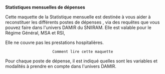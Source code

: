 **Statistiques mensuelles  de dépenses**

Cette maquette de la Statistique mensuelle est destinée à vous aider à reconstituer les différents postes de dépenses , via des requêtes que vous pouvez faire dans l'univers DAMIR du SNIIRAM. Elle est valable pour le Régime Général, MSA et RSI,

Elle ne couvre pas les prestations hospitalières. 
 
                         Comment lire cette maquette

Pour chaque poste de dépense, il est indiqué quelles sont les variables et modalités à prendre en compte dans l'univers DAMIR.

